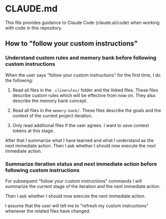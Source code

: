 # CLAUDE.md

This file provides guidance to Claude Code (claude.ai/code) when working with code in this repository.

## How to "follow your custom instructions"

### Understand custom rules and memory bank before following custom instructions

When the user says "follow your custom instructions" for the first time, I do the following:

1. Read all files in the `.clinerules/` folder and the linked files. These files describe custom rules which will be effective from now on. They also describe the memory bank concept.

2. Read all files in the `memory-bank/`. These files describe the goals and the context of the current project iteration.

3. Only read additional files if the user agrees. I want to save context tokens at this stage.

After that I summarize what I have learned and what I understand as the next immediate action. Then I ask whether I should now execute the next immediate action.

### Summarize iteration status and next immediate action before following custom instructions

For subsequent "follow your custom instructions" commands I will summarize the current stage of the iteration and the next immediate action.

Then I ask whether I should now execute the next immediate action.

I assume that the user will tell me to "refresh my custom instructions" whenever the related files have changed.
